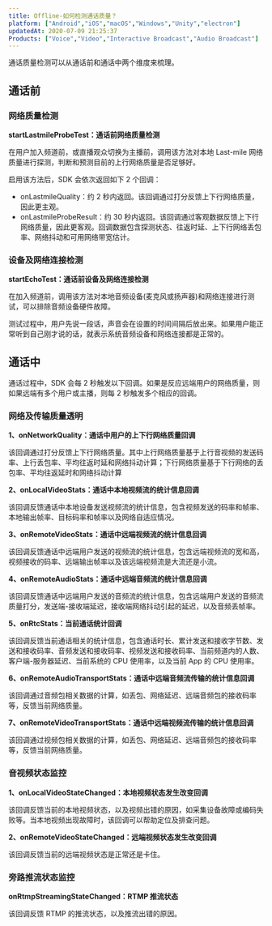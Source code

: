 ```yaml
---
title: Offline-如何检测通话质量？
platform: ["Android","iOS","macOS","Windows","Unity","electron"]
updatedAt: 2020-07-09 21:25:37
Products: ["Voice","Video","Interactive Broadcast","Audio Broadcast"]
---
```

通话质量检测可以从通话前和通话中两个维度来梳理。

## 通话前

### 网络质量检测

**startLastmileProbeTest：通话前网络质量检测**

在用户加入频道前，或直播观众切换为主播前，调用该方法对本地 Last-mile 网络质量进行探测，判断和预测目前的上行网络质量是否足够好。

启用该方法后，SDK 会依次返回如下 2 个回调：

- onLastmileQuality：约 2 秒内返回。该回调通过打分反馈上下行网络质量，因此更主观。
- onLastmileProbeResult：约 30 秒内返回。该回调通过客观数据反馈上下行网络质量，因此更客观。回调数据包含探测状态、往返时延、上下行网络丢包率、网络抖动和可用网络带宽估计。

### 设备及网络连接检测

**startEchoTest：通话前设备及网络连接检测**

在加入频道前，调用该方法对本地音频设备(麦克风或扬声器)和网络连接进行测试，可以排除音频设备硬件故障。

测试过程中，用户先说一段话，声音会在设置的时间间隔后放出来。如果用户能正常听到自己刚才说的话，就表示系统音频设备和网络连接都是正常的。

## 通话中
通话过程中，SDK 会每 2 秒触发以下回调。如果是反应远端用户的网络质量，则如果远端有多个用户或主播，则每 2 秒触发多个相应的回调。

### 网络及传输质量透明

**1、onNetworkQuality：通话中用户的上下行网络质量回调**

该回调通过打分反馈上下行网络质量。其中上行网络质量基于上行音视频的发送码率、上行丢包率、平均往返时延和网络抖动计算；下行网络质量基于下行网络的丢包率、平均往返延时和网络抖动计算

**2、onLocalVideoStats：通话中本地视频流的统计信息回调**

该回调反馈通话中本地设备发送视频流的统计信息，包含视频发送的码率和帧率、本地输出帧率、目标码率和帧率以及网络自适应情况。

**3、onRemoteVideoStats：通话中远端视频流的统计信息回调**

该回调反馈通话中远端用户发送的视频流的统计信息，包含远端视频流的宽和高，视频接收的码率、远端输出帧率以及该远端视频流是大流还是小流。

**4、onRemoteAudioStats：通话中远端音频流的统计信息回调**

该回调反馈通话中远端用户发送的音频流的统计信息，包含远端用户发送的音频流质量打分，发送端-接收端延迟，接收端网络抖动引起的延迟，以及音频丢帧率。

**5、onRtcStats：当前通话统计回调**

该回调反馈当前通话相关的统计信息，包含通话时长、累计发送和接收字节数、发送和接收码率、音频发送和接收码率、视频发送和接收码率、当前频道内的人数、客户端-服务器延迟、当前系统的 CPU 使用率，以及当前 App 的 CPU 使用率。

**6、onRemoteAudioTransportStats：通话中远端音频流传输的统计信息回调**

该回调通过音频包相关数据的计算，如丢包、网络延迟、远端音频包的接收码率等，反馈当前网络质量。

**7、onRemoteVideoTransportStats：通话中远端视频流传输的统计信息回调**

该回调通过视频包相关数据的计算，如丢包、网络延迟、远端音频包的接收码率等，反馈当前网络质量。

### 音视频状态监控

**1、onLocalVideoStateChanged：本地视频状态发生改变回调**

该回调反馈当前的本地视频状态，以及视频出错的原因，如采集设备故障或编码失败等。当本地视频出现故障时，该回调可以帮助定位及排查问题。

**2、onRemoteVideoStateChanged：远端视频状态发生改变回调**

该回调反馈当前的远端视频状态是正常还是卡住。

### 旁路推流状态监控

**onRtmpStreamingStateChanged：RTMP 推流状态**

该回调反馈 RTMP 的推流状态，以及推流出错的原因。
